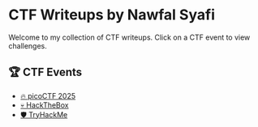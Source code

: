 
# CTF Writeups by Nawfal Syafi

Welcome to my collection of CTF writeups. Click on a CTF event to view challenges.

## 🏆 CTF Events
- [🔥 picoCTF 2025](Competition/picoCTF_2025)
- [💀 HackTheBox](htb/index.md)
- [🛡️ TryHackMe](thm/index.md)
